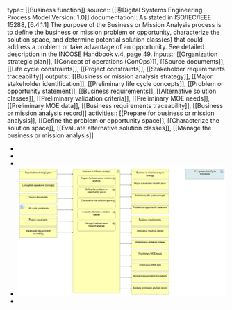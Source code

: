 type:: [[Business function]]
source:: [[@Digital Systems Engineering Process Model Version: 1.0]]
documentation:: As stated in ISO/IEC/IEEE 15288, [6.4.1.1] The purpose of the Business or Mission Analysis process is to define the business or mission problem or opportunity, characterize the solution space, and determine potential solution class(es) that could address a problem or take advantage of an opportunity.  See detailed description in the INCOSE Handbook v.4, page 49.
inputs:: [[Organization strategic plan]], [[Concept of operations (ConOps)]], [[Source documents]], [[Life cycle constraints]], [[Project constraints]], [[Stakeholder requirements traceability]]
outputs:: [[Business or mission analysis strategy]], [[Major stakeholder identification]], [[Preliminary life cycle concepts]], [[Problem or opportunity statement]], [[Business requirements]], [[Alternative solution classes]], [[Preliminary validation criteria]], [[Preliminary MOE needs]], [[Preliminary MOE data]], [[Business requirements traceability]], [[Business or mission analysis record]]
activities:: [[Prepare for business or mission analysis]], [[Define the problem or opportunity space]], [[Characterize the solution space]], [[Evaluate alternative solution classes]], [[Manage the business or mission analysis]]

-
-
-
- ![image.png](../assets/image_1689421492400_0.png)
-